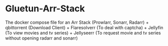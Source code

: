 # Gluetun-Arr-Stack
The docker compose file for an Arr Stack (Prowlarr, Sonarr, Radarr) + qbittorrent (Download Client) + Flaresolverr (To deal with captcha) + Jellyfin (To view movies and tv series) + Jellyseerr (To request movie and tv series without opening radarr and sonarr)
